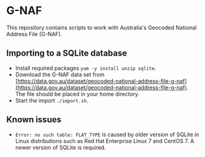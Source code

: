 # G-NAF

This repository contains scripts to work with Australia's Geocoded National Address File (G-NAF).

## Importing to a SQLite database

* Install required packages `yum -y install unzip sqlite`.
* Download the G-NAF data set from [https://data.gov.au/dataset/geocoded-national-address-file-g-naf](https://data.gov.au/dataset/geocoded-national-address-file-g-naf). The file should be placed in your home directory.
* Start the import `./import.sh`.

## Known issues

* `Error: no such table: FLAT_TYPE` is caused by older version of SQLite in Linux distributions such as Red Hat Enterprise Linux 7 and CentOS 7. A newer version of SQLite is required.
